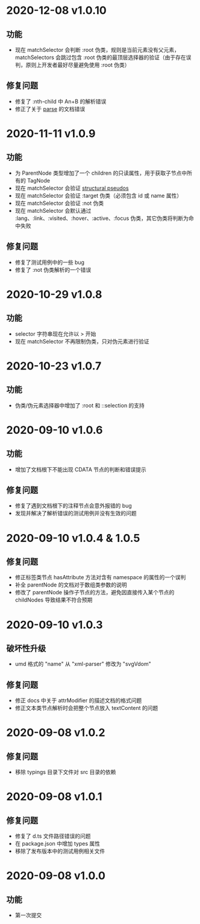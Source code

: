 # 2020-12-08 v1.0.10

## 功能

- 现在 matchSelector 会判断 :root 伪类，规则是当前元素没有父元素，matchSelectors 会跳过包含 :root 伪类的最顶层选择器的验证（由于存在误判，原则上开发者最好尽量避免使用 :root 伪类）

## 修复问题

- 修复了 :nth-child 中 An+B 的解析错误
- 修正了关于 [parse](docs/cn/parse.md) 的文档错误

# 2020-11-11 v1.0.9

## 功能

- 为 ParentNode 类型增加了一个 children 的只读属性，用于获取子节点中所有的 TagNode
- 现在 matchSelector 会验证 [structural pseudos](https://drafts.csswg.org/selectors-4/#structural-pseudos)
- 现在 matchSelector 会验证 :target 伪类（必须包含 id 或 name 属性）
- 现在 matchSelector 会验证 :not 伪类
- 现在 matchSelector 会默认通过 :lang、:link、:visited、:hover、:active、:focus 伪类，其它伪类将判断为命中失败

## 修复问题

- 修复了测试用例中的一些 bug
- 修复了 :not 伪类解析的一个错误

# 2020-10-29 v1.0.8

## 功能

- selector 字符串现在允许以 > 开始
- 现在 matchSelector 不再限制伪类，只对伪元素进行验证

# 2020-10-23 v1.0.7

## 功能

- 伪类/伪元素选择器中增加了 :root 和 ::selection 的支持

# 2020-09-10 v1.0.6

## 功能

- 增加了文档根下不能出现 CDATA 节点的判断和错误提示

## 修复问题

- 修复了遇到文档根下的注释节点会意外报错的 bug
- 发现并解决了解析错误的测试用例并没有生效的问题

# 2020-09-10 v1.0.4 & 1.0.5

## 修复问题

- 修正标签类节点 hasAttribute 方法对含有 namespace 的属性的一个误判
- 补全 parentNode 的文档对于数组类参数的说明
- 修改了 parentNode 操作子节点的方法，避免因直接传入某个节点的 childNodes 导致结果不符合预期

# 2020-09-10 v1.0.3

## 破坏性升级

- umd 格式的 "name" 从 "xml-parser" 修改为 "svgVdom"

## 修复问题

- 修正 docs 中关于 attrModifier 的描述文档的格式问题
- 修正文本类节点解析时会把整个节点放入 textContent 的问题

# 2020-09-08 v1.0.2

## 修复问题

- 移除 typings 目录下文件对 src 目录的依赖

# 2020-09-08 v1.0.1

## 修复问题

- 修复了 d.ts 文件路径错误的问题
- 在 package.json 中增加 types 属性
- 移除了发布版本中的测试用例相关文件

# 2020-09-08 v1.0.0

## 功能

- 第一次提交